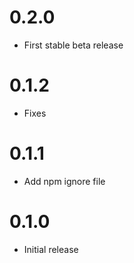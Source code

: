 # 0.2.0

* First stable beta release

# 0.1.2

* Fixes

# 0.1.1

* Add npm ignore file

# 0.1.0

* Initial release
